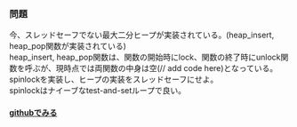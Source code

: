 ### 問題
今、スレッドセーフでない最大二分ヒープが実装されている。(heap_insert, heap_pop関数が実装されている)  
heap_insert, heap_pop関数は、関数の開始時にlock、関数の終了時にunlock関数を呼ぶが、現時点では両関数の中身は空(// add code here)となっている。  
spinlockを実装し、ヒープの実装をスレッドセーフにせよ。  
spinlockはナイーブなtest-and-setループで良い。  
#### [githubでみる](https://github.com/PFLab-OS/syspro2019_baremetal/tree/master/problems/3)
